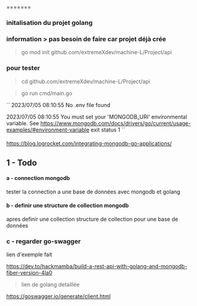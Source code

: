 =======

### initalisation du projet golang 

### information > pas besoin de faire car projet déjà crée

> go mod init github.com/extremeXdev/machine-L/Project/api


### pour tester  
> cd github.com/extremeXdev/machine-L/Project/api


> go run cmd/main.go

``
2023/07/05 08:10:55 No .env file found

2023/07/05 08:10:55 You must set your 'MONGODB_URI' environmental variable. 
See https://www.mongodb.com/docs/drivers/go/current/usage-examples/#environment-variable
exit status 1
``

####  

https://blog.logrocket.com/integrating-mongodb-go-applications/


## 1 - Todo

#### a - connection mongodb

tester la connection a une base de données avec mongodb et golang

#### b - definir une structure de collection mongodb

apres definir une collection structure de collection pour une base de données

### c - regarder go-swagger

lien d'exemple fait 


https://dev.to/hackmamba/build-a-rest-api-with-golang-and-mongodb-fiber-version-4la0

> lien de golang detaillée

https://goswagger.io/generate/client.html

